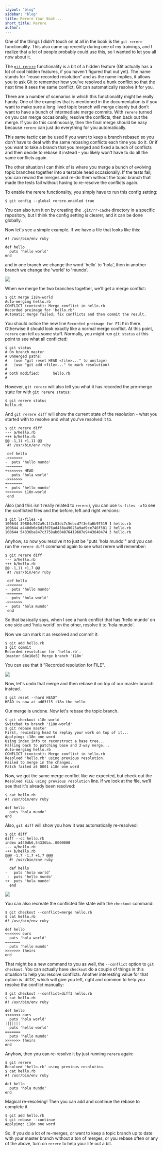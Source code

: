 ```yaml
---
layout: "blog"
sidebar: "blog"
title: Rerere Your Boat...
short_title: Rerere
author:
---
```


One of the things I didn't touch on at all in the book is the `git rerere`
functionality.  This also came up recently
during one of my trainings, and I realize that a lot of people probably could
use this, so I wanted to let you all now about it.

The <a href="http://ftp.sunet.se/pub/Linux/kernel.org/software/scm/git/docs/git-rerere.html">`git rerere`</a>
functionality is a bit of a hidden feature (Git actually has
a lot of cool hidden features, if you haven't figured that out yet).  The name
stands for "reuse recorded resolution" and as the name implies, it allows you
to ask Git to remember how you've resolved a hunk conflict so that the next time
it sees the same conflict, Git can automatically resolve it for you.

There are a number of scenarios in which this functionality might be really
handy.  One of the examples that is mentioned in the documentation is if you
want to make sure a long lived topic branch will merge cleanly but don't want
to have a bunch of intermediate merge commits. With `rerere` turned on you
can merge occasionally, resolve the conflicts, then back out the merge. If
you do this continuously, then the final merge should be easy because `rerere`
can just do everything for you automatically.

This same tactic can be used if you want to keep a branch rebased so you don't
have to deal with the same rebasing conflicts each time you do it.  Or if you
want to take a branch that you merged and fixed a bunch of conflicts and then
decide to rebase it instead - you likely won't have to do all the same conflicts
again.

The other situation I can think of is where you merge a bunch of evolving
topic branches together into a testable head occasionally.  If the tests fail,
you can rewind the merges and re-do them without the topic branch that made the
tests fail without having to re-resolve the conflicts again.

To enable the rerere functionality, you simply have to run this config setting:

    $ git config --global rerere.enabled true

You can also turn it on by creating the `.git/rr-cache` directory in a specific
repository, but I think the config setting is clearer, and it can be done globally.

Now let's see a simple example.  If we have a file that looks like this:

    #! /usr/bin/env ruby

    def hello
      puts 'hello world'
    end

and in one branch we change the word 'hello' to 'hola', then in another branch
we change the 'world' to 'mundo'.

<img src="/images/rerere1.png">

When we merge the two branches together, we'll get a merge conflict:

    $ git merge i18n-world
    Auto-merging hello.rb
    CONFLICT (content): Merge conflict in hello.rb
    Recorded preimage for 'hello.rb'
    Automatic merge failed; fix conflicts and then commit the result.

You should notice the new line `Recorded preimage for FILE` in there.  Otherwise
it should look exactly like a normal merge conflict.  At this point, `rerere`
can tell us some stuff. Normally, you might run `git status` at this point to
see what all conflicted:

    $ git status
    # On branch master
    # Unmerged paths:
    #   (use "git reset HEAD <file>..." to unstage)
    #   (use "git add <file>..." to mark resolution)
    #
    # both modified:      hello.rb
    #

However, `git rerere` will also tell you what it has recorded the pre-merge
state for with `git rerere status`:

    $ git rerere status
    hello.rb

And `git rerere diff` will show the current state of the resolution - what you
started with to resolve and what you've resolved it to.

    $ git rerere diff
    --- a/hello.rb
    +++ b/hello.rb
    @@ -1,11 +1,11 @@
     #! /usr/bin/env ruby

     def hello
    -<<<<<<<
    -  puts 'hello mundo'
    -=======
    +<<<<<<< HEAD
       puts 'hola world'
    ->>>>>>>
    +=======
    +  puts 'hello mundo'
    +>>>>>>> i18n-world
     end

Also (and this isn't really related to `rerere`), you can use `ls-files -u` to
see the conflicted files and the before, left and right versions:

    $ git ls-files -u
    100644 39804c942a9c1f2c03dc7c5ebcd7f3e3a6b97519 1 hello.rb
    100644 a440db6e8d1fd76ad438a49025a9ad9ce746f581 2 hello.rb
    100644 54336ba847c3758ab604876419607e9443848474 3 hello.rb

Anyhow, so now you resolve it to just be "puts 'hola mundo'" and you can run
the `rerere diff` command again to see what rerere will remember:

    $ git rerere diff
    --- a/hello.rb
    +++ b/hello.rb
    @@ -1,11 +1,7 @@
     #! /usr/bin/env ruby

     def hello
    -<<<<<<<
    -  puts 'hello mundo'
    -=======
    -  puts 'hola world'
    ->>>>>>>
    +  puts 'hola mundo'
     end

So that basically says, when I see a hunk conflict that has 'hello mundo' on
one side and 'hola world' on the other, resolve it to 'hola mundo'.

Now we can mark it as resolved and commit it:

    $ git add hello.rb
    $ git commit
    Recorded resolution for 'hello.rb'.
    [master 68e16e5] Merge branch 'i18n'

You can see that it "Recorded resolution for FILE".

<img src="/images/rerere2.png">

Now, let's undo
that merge and then rebase it on top of our master branch instead.

    $ git reset --hard HEAD^
    HEAD is now at ad63f15 i18n the hello

Our merge is undone.  Now let's rebase the topic branch.

    $ git checkout i18n-world
    Switched to branch 'i18n-world'
    $ git rebase master
    First, rewinding head to replay your work on top of it...
    Applying: i18n one word
    Using index info to reconstruct a base tree...
    Falling back to patching base and 3-way merge...
    Auto-merging hello.rb
    CONFLICT (content): Merge conflict in hello.rb
    Resolved 'hello.rb' using previous resolution.
    Failed to merge in the changes.
    Patch failed at 0001 i18n one word

Now, we got the same merge conflict like we expected, but check out the `Resolved
FILE using previous resolution` line.  If we look at the file, we'll see that it's
already been resolved:

    $ cat hello.rb
    #! /usr/bin/env ruby

    def hello
      puts 'hola mundo'
    end

Also, `git diff` will show you how it was automatically re-resolved:

    $ git diff
    diff --cc hello.rb
    index a440db6,54336ba..0000000
    --- a/hello.rb
    +++ b/hello.rb
    @@@ -1,7 -1,7 +1,7 @@@
      #! /usr/bin/env ruby

      def hello
    -   puts 'hola world'
     -  puts 'hello mundo'
    ++  puts 'hola mundo'
      end

<img src="/images/rerere3.png">

You can also recreate the conflicted file state with the `checkout` command:

    $ git checkout --conflict=merge hello.rb
    $ cat hello.rb
    #! /usr/bin/env ruby

    def hello
    <<<<<<< ours
      puts 'hola world'
    =======
      puts 'hello mundo'
    >>>>>>> theirs
    end

That might be a new command to you as well, the `--conflict` option to
`git checkout`.  You can actually have `checkout` do a couple of things in
this situation to help you resolve conflicts.  Another interesting value for
that option is 'diff3', which will give you left, right and common to help you
resolve the conflict manually:

    $ git checkout --conflict=diff3 hello.rb
    $ cat hello.rb
    #! /usr/bin/env ruby

    def hello
    <<<<<<< ours
      puts 'hola world'
    |||||||
      puts 'hello world'
    =======
      puts 'hello mundo'
    >>>>>>> theirs
    end

Anyhow, then you can re-resolve it by just running `rerere` again:

    $ git rerere
    Resolved 'hello.rb' using previous resolution.
    $ cat hello.rb
    #! /usr/bin/env ruby

    def hello
      puts 'hola mundo'
    end

Magical re-resolving! Then you can add and continue the rebase to complete it.

    $ git add hello.rb
    $ git rebase --continue
    Applying: i18n one word

So, if you do a lot of re-merges, or want to keep a topic branch up to date
with your master branch without a ton of merges, or you rebase often or any
of the above, turn on `rerere` to help your life out a bit.
